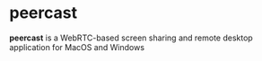 # peercast

**peercast** is a WebRTC-based screen sharing and remote desktop application for MacOS and Windows
